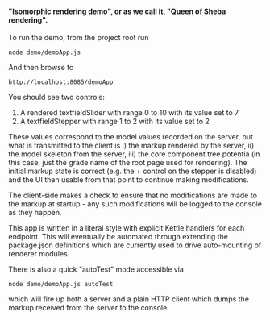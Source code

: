 #### "Isomorphic rendering demo", or as we call it, "Queen of Sheba rendering".

To run the demo, from the project root run 

    node demo/demoApp.js
    
And then browse to 

    http://localhost:8085/demoApp
    
You should see two controls:

1. A rendered textfieldSlider with range 0 to 10 with its value set to 7 
2. A textfieldStepper with range 1 to 2 with its value set to 2

These values correspond to the model values recorded on the server, but what is transmitted to the client is 
i) the markup rendered by the server, ii) the model skeleton from the server, iii) the core component tree potentia
(in this case, just the grade name of the root page used for rendering). The initial markup state is correct 
(e.g. the + control on the stepper is disabled) and the UI then usable from that point to continue making modifications. 

The client-side makes a check to ensure that no modifications are made to the markup at startup - any such modifications
will be logged to the console as they happen.

This app is written in a literal style with explicit Kettle handlers for each endpoint. This will eventually be automated
through extending the package.json definitions which are currently used to drive auto-mounting of renderer modules.

There is also a quick "autoTest" mode accessible via 

    node demo/demoApp.js autoTest
    
which will fire up both a server and a plain HTTP client which dumps the markup received from the server to the console.
